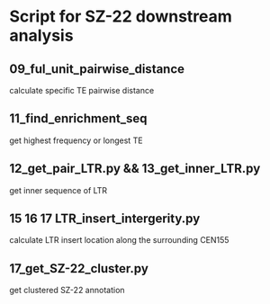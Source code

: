 # Script for SZ-22 downstream analysis  
  
## 09_ful_unit_pairwise_distance  
calculate specific TE pairwise distance  
  
## 11_find_enrichment_seq  
get highest frequency or longest TE  
    
## 12_get_pair_LTR.py  && 13_get_inner_LTR.py  
get inner sequence of LTR  

## 15 16 17 LTR_insert_intergerity.py  
calculate LTR insert location along the surrounding CEN155  
  
## 17_get_SZ-22_cluster.py  
get clustered SZ-22 annotation  
